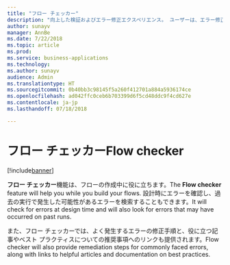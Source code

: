 ```yaml
---
title: "フロー チェッカー"
description: "向上した検証およびエラー修正エクスペリエンス。 ユーザーは、エラー修正方法についてのコンテキスト内ヘルプを提供され、失敗しないフローの作成をガイドされます。"
author: sunayv
manager: AnnBe
ms.date: 7/22/2018
ms.topic: article
ms.prod: 
ms.service: business-applications
ms.technology: 
ms.author: sunayv
audience: Admin
ms.translationtype: HT
ms.sourcegitcommit: 0b40bb3c98145f5a260f412701a884a5936174ce
ms.openlocfilehash: ad042ffc0ceb6b703399d6f5cd48ddc9f4cd627e
ms.contentlocale: ja-jp
ms.lasthandoff: 07/18/2018

---
```

# <a name="flow-checker"></a><span data-ttu-id="a5507-104">フロー チェッカー</span><span class="sxs-lookup"><span data-stu-id="a5507-104">Flow checker</span></span>


[!include[banner](../../includes/banner.md)]

<span data-ttu-id="a5507-105">**フロー チェッカー**機能は、フローの作成中に役に立ちます。</span><span class="sxs-lookup"><span data-stu-id="a5507-105">The **Flow checker** feature will help you while you build your flows.</span></span> <span data-ttu-id="a5507-106">設計時にエラーを確認し、過去の実行で発生した可能性があるエラーを検索することもできます。</span><span class="sxs-lookup"><span data-stu-id="a5507-106">It will check for errors at design time and will also look for errors that may have occurred on past runs.</span></span> 

<span data-ttu-id="a5507-107">また、フロー チェッカーでは、よく発生するエラーの修正手順と、役に立つ記事やベスト プラクティスについての推奨事項へのリンクも提供されます。</span><span class="sxs-lookup"><span data-stu-id="a5507-107">Flow checker will also provide remediation steps for commonly faced errors, along with links to helpful articles and documentation on best practices.</span></span>

